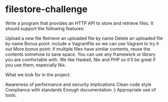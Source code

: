 # filestore-challenge

Write a program that provides an HTTP API to store and retrieve files. It should support the following features:

Upload a new file
Retrieve an uploaded file by name
Delete an uploaded file by name
Bonus point: include a Vagrantfile so we can use Vagrant to try it out
More bonus point: if multiple files have similar contents, reuse the contents somehow to save space.
You can use any framework or library you are comfortable with. We like Haskell, Nix and PHP so it'll be great if you use them, especially Nix.

What we look for in the project:

Awareness of performance and security implications
Clean code style
Compliance with standards
Enough documentation :)
Appropriate use of tools.
